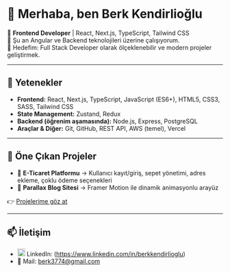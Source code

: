 # 👋 Merhaba, ben Berk Kendirlioğlu  

🎯 **Frontend Developer** | React, Next.js, TypeScript, Tailwind CSS  
🌱 Şu an Angular ve Backend teknolojileri üzerine çalışıyorum.  
🚀 Hedefim: Full Stack Developer olarak ölçeklenebilir ve modern projeler geliştirmek.  

---

## 💼 Yetenekler
- **Frontend:** React, Next.js, TypeScript, JavaScript (ES6+), HTML5, CSS3, SASS, Tailwind CSS  
- **State Management:** Zustand, Redux  
- **Backend (öğrenim aşamasında):** Node.js, Express, PostgreSQL  
- **Araçlar & Diğer:** Git, GitHub, REST API, AWS (temel), Vercel  

---

## 📌 Öne Çıkan Projeler
- 🛒 **E-Ticaret Platformu** → Kullanıcı kayıt/giriş, sepet yönetimi, adres ekleme, çoklu ödeme seçenekleri  
- 📰 **Parallax Blog Sitesi** → Framer Motion ile dinamik animasyonlu arayüz

👉 [Projelerime göz at](https://github.com/berkkendirlioglu?tab=repositories)  

---

## 📫 İletişim
-  <img width="18" height="18" alt="resim" src="https://github.com/user-attachments/assets/82a08188-14f2-4911-8065-c079cd95a9cf" /> LinkedIn: (https://www.linkedin.com/in/berkkendirlioglu)  
- 📧 Mail: berk3774@gmail.com  

